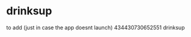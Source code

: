 # drinksup
to add (just in case the app doesnt launch)
<string name="fb_app_id">434430730652551</string>
<string name="fb_app_name">drinksup</string>
